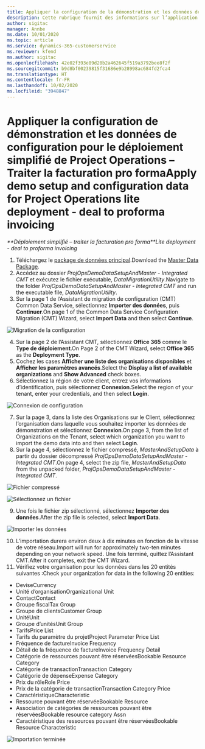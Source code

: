 ```yaml
---
title: Appliquer la configuration de la démonstration et les données de configuration
description: Cette rubrique fournit des informations sur l’application de la configuration de démonstration et des données de configuration dans Project Operations.
author: sigitac
manager: Annbe
ms.date: 10/01/2020
ms.topic: article
ms.service: dynamics-365-customerservice
ms.reviewer: kfend
ms.author: sigitac
ms.openlocfilehash: 42e02f393e89d20b2a462645f519a3792bee8f2f
ms.sourcegitcommit: b9d8bf00239815f31686e9b28998ac684fd2fca4
ms.translationtype: HT
ms.contentlocale: fr-FR
ms.lasthandoff: 10/02/2020
ms.locfileid: "3948847"
---
```

# <a name="apply-demo-setup-and-configuration-data-for-project-operations-lite-deployment---deal-to-proforma-invoicing"></a><span data-ttu-id="802ef-103">Appliquer la configuration de démonstration et les données de configuration pour le déploiement simplifié de Project Operations – Traiter la facturation pro forma</span><span class="sxs-lookup"><span data-stu-id="802ef-103">Apply demo setup and configuration data for Project Operations lite deployment - deal to proforma invoicing</span></span>

<span data-ttu-id="802ef-104">_\*\*Déploiement simplifié – traiter la facturation pro forma_</span><span class="sxs-lookup"><span data-stu-id="802ef-104">_\*\*Lite deployment - deal to proforma invoicing_</span></span>

1. <span data-ttu-id="802ef-105">Téléchargez le [package de données principal](https://download.microsoft.com/download/3/4/1/341bf279-a64f-4baa-af31-ce624859b518/ProjOpsSampleSetupData%20-%20CE%20only%20CMT.zip).</span><span class="sxs-lookup"><span data-stu-id="802ef-105">Download the [Master Data Package](https://download.microsoft.com/download/3/4/1/341bf279-a64f-4baa-af31-ce624859b518/ProjOpsSampleSetupData%20-%20CE%20only%20CMT.zip).</span></span> 
2. <span data-ttu-id="802ef-106">Accédez au dossier *ProjOpsDemoDataSetupAndMaster - Integrated CMT* et exécutez le fichier exécutable, *DataMigrationUtility*.</span><span class="sxs-lookup"><span data-stu-id="802ef-106">Navigate to the folder *ProjOpsDemoDataSetupAndMaster - Integrated CMT* and run the executable file, *DataMigrationUtility*.</span></span>
3. <span data-ttu-id="802ef-107">Sur la page 1 de l’Assistant de migration de configuration (CMT) Common Data Service, sélectionnez **Importer des données**, puis **Continuer**.</span><span class="sxs-lookup"><span data-stu-id="802ef-107">On page 1 of the Common Data Service Configuration Migration (CMT) Wizard, select **Import Data** and then select **Continue**.</span></span>

![Migration de la configuration](./media/1ConfigurationMigration.png)

4. <span data-ttu-id="802ef-109">Sur la page 2 de l’Assistant CMT, sélectionnez **Office 365** comme le **Type de déploiement**.</span><span class="sxs-lookup"><span data-stu-id="802ef-109">On Page 2 of the CMT Wizard, select **Office 365** as the **Deployment Type**.</span></span>
5. <span data-ttu-id="802ef-110">Cochez les cases **Afficher une liste des organisations disponibles** et **Afficher les paramètres avancés**.</span><span class="sxs-lookup"><span data-stu-id="802ef-110">Select the **Display a list of available organizations** and **Show Advanced** check boxes.</span></span>
6. <span data-ttu-id="802ef-111">Sélectionnez la région de votre client, entrez vos informations d’identification, puis sélectionnez **Connexion**.</span><span class="sxs-lookup"><span data-stu-id="802ef-111">Select the region of your tenant, enter your credentials, and then select **Login**.</span></span>

![Connexion de configuration](./media/2ConfigurationSignin.png)

7. <span data-ttu-id="802ef-113">Sur la page 3, dans la liste des Organisations sur le Client, sélectionnez l’organisation dans laquelle vous souhaitez importer les données de démonstration et sélectionnez **Connexion**.</span><span class="sxs-lookup"><span data-stu-id="802ef-113">On page 3, from the list of Organizations on the Tenant, select which organization you want to import the demo data into and then select **Login**.</span></span>
8. <span data-ttu-id="802ef-114">Sur la page 4, sélectionnez le fichier compressé, *MasterAndSetupData* à partir du dossier décompressé *ProjOpsDemoDataSetupAndMaster - Integrated CMT*.</span><span class="sxs-lookup"><span data-stu-id="802ef-114">On page 4, select the zip file, *MasterAndSetupData* from the unpacked folder, *ProjOpsDemoDataSetupAndMaster - Integrated CMT*.</span></span>

![Fichier compressé](./media/3ZipFile.png)

![Sélectionnez un fichier](./media/4SelectAFile.png)

9. <span data-ttu-id="802ef-117">Une fois le fichier zip sélectionné, sélectionnez **Importer des données**.</span><span class="sxs-lookup"><span data-stu-id="802ef-117">After the zip file is selected, select **Import Data**.</span></span>

![Importer les données](./media/5ImportData.png)

10. <span data-ttu-id="802ef-119">L’importation durera environ deux à dix minutes en fonction de la vitesse de votre réseau.</span><span class="sxs-lookup"><span data-stu-id="802ef-119">Import will run for approximately two-ten minutes depending on your network speed.</span></span> <span data-ttu-id="802ef-120">Une fois terminé, quittez l’Assistant CMT.</span><span class="sxs-lookup"><span data-stu-id="802ef-120">After it completes, exit the CMT Wizard.</span></span> 
11. <span data-ttu-id="802ef-121">Vérifiez votre organisation pour les données dans les 20 entités suivantes :</span><span class="sxs-lookup"><span data-stu-id="802ef-121">Check your organization for data in the following 20 entities:</span></span>

- <span data-ttu-id="802ef-122">Devise</span><span class="sxs-lookup"><span data-stu-id="802ef-122">Currency</span></span>
- <span data-ttu-id="802ef-123">Unité d’organisation</span><span class="sxs-lookup"><span data-stu-id="802ef-123">Organizational Unit</span></span>
- <span data-ttu-id="802ef-124">Contact</span><span class="sxs-lookup"><span data-stu-id="802ef-124">Contact</span></span>
- <span data-ttu-id="802ef-125">Groupe fiscal</span><span class="sxs-lookup"><span data-stu-id="802ef-125">Tax Group</span></span>
- <span data-ttu-id="802ef-126">Groupe de clients</span><span class="sxs-lookup"><span data-stu-id="802ef-126">Customer Group</span></span>
- <span data-ttu-id="802ef-127">Unité</span><span class="sxs-lookup"><span data-stu-id="802ef-127">Unit</span></span>
- <span data-ttu-id="802ef-128">Groupe d’unités</span><span class="sxs-lookup"><span data-stu-id="802ef-128">Unit Group</span></span>
- <span data-ttu-id="802ef-129">Tarifs</span><span class="sxs-lookup"><span data-stu-id="802ef-129">Price List</span></span>
- <span data-ttu-id="802ef-130">Tarifs du paramètre du projet</span><span class="sxs-lookup"><span data-stu-id="802ef-130">Project Parameter Price List</span></span>
- <span data-ttu-id="802ef-131">Fréquence de facture</span><span class="sxs-lookup"><span data-stu-id="802ef-131">Invoice Frequency</span></span>
- <span data-ttu-id="802ef-132">Détail de la fréquence de facture</span><span class="sxs-lookup"><span data-stu-id="802ef-132">Invoice Frequency Detail</span></span>
- <span data-ttu-id="802ef-133">Catégorie de ressources pouvant être réservées</span><span class="sxs-lookup"><span data-stu-id="802ef-133">Bookable Resource Category</span></span>
- <span data-ttu-id="802ef-134">Catégorie de transaction</span><span class="sxs-lookup"><span data-stu-id="802ef-134">Transaction Category</span></span>
- <span data-ttu-id="802ef-135">Catégorie de dépense</span><span class="sxs-lookup"><span data-stu-id="802ef-135">Expense Category</span></span>
- <span data-ttu-id="802ef-136">Prix du rôle</span><span class="sxs-lookup"><span data-stu-id="802ef-136">Role Price</span></span>
- <span data-ttu-id="802ef-137">Prix de la catégorie de transaction</span><span class="sxs-lookup"><span data-stu-id="802ef-137">Transaction Category Price</span></span>
- <span data-ttu-id="802ef-138">Caractéristique</span><span class="sxs-lookup"><span data-stu-id="802ef-138">Characteristic</span></span>
- <span data-ttu-id="802ef-139">Ressource pouvant être réservée</span><span class="sxs-lookup"><span data-stu-id="802ef-139">Bookable Resource</span></span>
- <span data-ttu-id="802ef-140">Association de catégories de ressources pouvant être réservées</span><span class="sxs-lookup"><span data-stu-id="802ef-140">Bookable resource category Assn</span></span>
- <span data-ttu-id="802ef-141">Caractéristique des ressources pouvant être réservées</span><span class="sxs-lookup"><span data-stu-id="802ef-141">Bookable Resource Characteristic</span></span>

![Importation terminée](./media/6CompleteImport.png)
